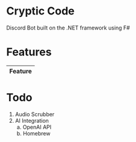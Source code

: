 # Cryptic Code
Discord Bot built on the .NET framework using F#

# Features
| Feature |
| :------ |

# Todo
1. Audio Scrubber<br/>
2. AI Integration<br/>
&nbsp;a. OpenAI API<br/>
&nbsp;b. Homebrew<br/>
